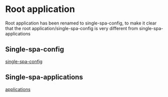 # Root application

Root application has been renamed to single-spa-config, to make it clear that the root application/single-spa-config is very different from single-spa-applications

## Single-spa-config

[single-spa-config](https://single-spa.js.org/docs/configuration.html)

## Single-spa-applications

[applications](https://single-spa.js.org/docs/building-applications.html)
